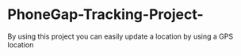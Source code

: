 # PhoneGap-Tracking-Project-
By using this project you can easily update a location by using a GPS location 
